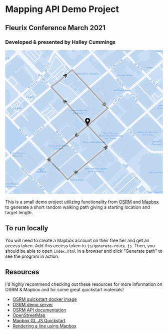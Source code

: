 # Mapping API Demo Project

## Fleurix Conference March 2021

### Developed & presented by Halley Cummings

![Screenshot of a walking path](./readme-img/path.png)

This is a small demo project utilizing functionality from [OSRM](http://project-osrm.org/) and [Mapbox](https://www.mapbox.com) to generate a short random walking path giving a starting location and target length.

## To run locally

You will need to create a Mapbox account on their free tier and get an access token. Add this access token to `js/generate-route.js`. Then, you should be able to open `index.html` in a browser and click "Generate path" to see the program in action.

## Resources

I'd highly recommend checking out these resources for more information on OSRM & Mapbox and for some great quickstart materials!

- [OSRM quickstart docker image](https://hub.docker.com/r/osrm/osrm-backend)
- [OSRM demo server](https://github.com/Project-OSRM/osrm-backend/wiki/Demo-server)
- [OSRM API documentation](http://project-osrm.org/docs/v5.5.1/api/#general-options)
- [OpenStreetMap](https://www.openstreetmap.org/#map=5/37.996/-95.845)
- [Mapbox GL JS Quickstart](https://docs.mapbox.com/mapbox-gl-js/api/#quickstart)
- [Rendering a line using Mapbox](https://docs.mapbox.com/mapbox-gl-js/example/geojson-line/)
